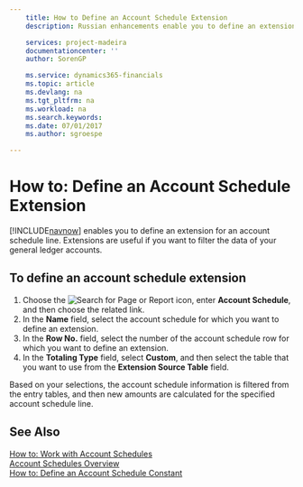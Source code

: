 ```yaml
---
    title: How to Define an Account Schedule Extension
    description: Russian enhancements enable you to define an extension for an account schedule line. Extensions are useful if you want to filter the data of your general ledger accounts.

    services: project-madeira 
    documentationcenter: ''
    author: SorenGP

    ms.service: dynamics365-financials
    ms.topic: article
    ms.devlang: na
    ms.tgt_pltfrm: na
    ms.workload: na
    ms.search.keywords:
    ms.date: 07/01/2017
    ms.author: sgroespe

---
```

# How to: Define an Account Schedule Extension
[!INCLUDE[navnow](../../includes/navnow_md.md)] enables you to define an extension for an account schedule line. Extensions are useful if you want to filter the data of your general ledger accounts.  

## To define an account schedule extension  

1.  Choose the ![Search for Page or Report](../../media/ui-search/search_small.png "Search for Page or Report icon") icon, enter **Account Schedule**, and then choose the related link.  
2.  In the **Name** field, select the account schedule for which you want to define an extension.  
3.  In the **Row No.** field, select the number of the account schedule row for which you want to define an extension.  
4.  In the **Totaling Type** field, select **Custom**, and then select the table that you want to use from the **Extension Source Table** field.  

Based on your selections, the account schedule information is filtered from the entry tables, and then new amounts are calculated for the specified account schedule line.  

## See Also  
 [How to: Work with Account Schedules](../../bi-how-work-account-schedule.md)   
 [Account Schedules Overview](account-schedules-overview.md)   
 [How to: Define an Account Schedule Constant](how-to-define-an-account-schedule-constant.md)
